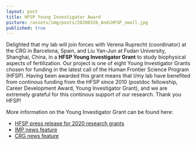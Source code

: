 ```yaml
---
layout: post
title: HFSP Young Investigator Award
picture: /assets/img/posts/20200326_AndiHFSP_small.jpg
published: true
---
```

Delighted that my lab will join forces with Verena Ruprecht (coordinator) at the CRG in Barcelona, Spain, and Liu Yan-Jun at Fudan University, Shanghai, China, in a **HFSP Young Investigator Grant** to study biophysical aspects of fertilization. Our project is one of eight Young Investigator Grants chosen for funding in the latest call of the Human Frontier Science Program (HFSP). 
Having been awarded this grant means that I/my lab have benefited from continous funding from the HFSP since 2010 (postdoc fellowship, Career Development Award, Young Investigator Grant), and we are extremely grateful for this continous support of our research. Thank you HFSP!

More information on the Young Investigator Grant can be found here:
- [HFSP press release for 2020 research grants](https://www.hfsp.org/sites/default/files/Communications/PR%20HFSP%202020%20Research%20Grants.pdf)
- [IMP news feature](https://www.imp.ac.at/news/article/hfsp-grant-to-study-fertilisation/)
- [CRG news feature](https://www.crg.eu/en/news/how-do-sperm-and-egg-fuse-together-new-funding-uncover-mysteries-fertilisation)

